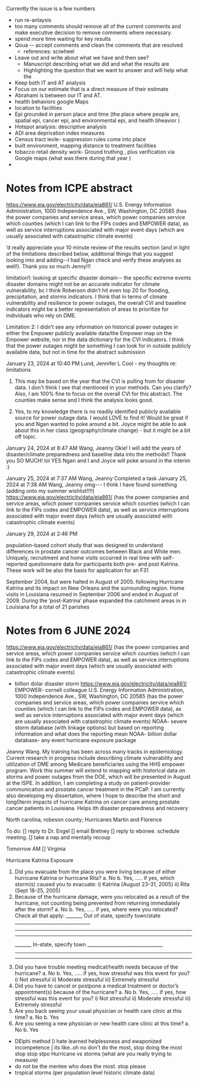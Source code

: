 Currently the issue is a few numbers
- run re-anlaysis
- too many comments should remove all of the current comments and make executive decision to remove comments where necessary.
- spend more time waiting for key results
- Qoua -- accept comments and clean the comments that are resolved
  - references: sciwheel
- Leave out and write about what we have and then see?
  - Manuscript describing what we did and what the results are
  - Highlighting the question that we want to answer and will help what the
- Keep both IT and AT analysis
- Focus on our estimate that is a direct measure of their estimate
- Abrahami is between our IT and AT.
- health behaviors google Maps
- location to facilities
- Epi grounded in person place and time (the place where people are, spatial epi, cancer epi, and environmental epi, and health bheavior )
- Hotspot analysis: descriptive analysis
- ADI area deprivation index measures
- Census tract levle- suppression rules come into place
- built environment, mapping distance to treatment facilities
- tobacco retail density work- Ground truthing , plus verification via Google maps (what was there during that year )
-
# Notes from ICPE abstract
https://www.eia.gov/electricity/data/eia861/
U.S. Energy Information Administration, 1000 Independence Ave., SW, Washington, DC 20585
(has the power companies and service areas, which power companies service which counties (which I can link to the FIPs codes and EMPOWER data), as well as service interruptions associated with major event days (which are usually associated with catastrophic climate events)



’d really appreciate your 10 minute review of the results section (and in light of the limitations described below, additional things that you suggest looking into and adding--I had Ngan check and verify these analyses as well!). Thank you so much Jenny!!!


limitation1: looking at specific disaster domain-- the specific extreme events disaster domains might not be an accurate indicator for climate vulnerability, bc I think Roberson didn’t hit even top 20 for flooding, precipitation, and storms indicators. I think that in terms of climate vulnerability and resilience to power outages, the overall CVI and baseline indicators might be a better representation of areas to prioritize for individuals who rely on DME.


Limitation 2: I didn’t see any information on historical power outages in either the Empower publicly available data/the Empower map on the Empower website, nor in the data dictionary for the CVI indicators. I think that the power outages might be something I can look for in outside publicly available data, but not in time for the abstract submission


January 23, 2024 at 10:40 PM
Lund, Jennifer L
Cool - my thoughts re: limitations


1. This may be based on the year that the CVI is pulling from for disaster data. I don't think I see that mentioned in your methods. Can you clarify? Also, I am 100% fine to focus on the overall CVI for this abstract. The counties make sense and I think the analysis looks good.


2. Yes, to my knowledge there is no readily identified publicly available source for power outage data. I would LOVE to find it! Would be great if you and Ngan wanted to poke around a bit. Joyce might be able to ask about this in her class (geography/climate change) - but it might be a bit off topic.

January 24, 2024 at 8:47 AM
Wang, Jeanny
Okie! I will add the years of disaster/climate preparedness and baseline data into the methods!! Thank you SO MUCH! lol YES Ngan and I and Joyce will poke around in the interim :)

January 25, 2024 at 7:37 AM
Wang, Jeanny
Completed a task
January 25, 2024 at 7:38 AM
Wang, Jeanny
omg--- I think I have found something (adding onto my summer wishlist!!!!) https://www.eia.gov/electricity/data/eia861/ (has the power companies and service areas, which power companies service which counties (which I can link to the FIPs codes and EMPOWER data), as well as service interruptions associated with major event days (which are usually associated with catastrophic climate events)

January 29, 2024 at 2:46 PM



population-based cohort study that was designed to understand differences in prostate cancer outcomes between Black and White men. Uniquely, recruitment and home visits occurred in real time with self-reported questionnaire data for participants both pre- and post Katrina.
These work will be also the basis for application for an F31

September 2004, but were halted in August of 2005. following Hurricane Katrina and its impact on New Orleans and the surrounding region.
Home visits in Louisiana resumed in September 2006 and ended in August of 2009. During the ‘post-Katrina’ phase expanded the catchment areas in in Louisiana for a total of 21 parishes


# Notes from 6 JUNE 2024

https://www.eia.gov/electricity/data/eia861/ (has the power companies and service areas, which power companies service which counties (which I can link to the FIPs codes and EMPOWER data), as well as service interruptions associated with major event days (which are usually associated with catastrophic climate events)
- billion dolar disaster storm
https://www.eia.gov/electricity/data/eia861/
EMPOWER- cornell colleague
U.S. Energy Information Administration, 1000 Independence Ave., SW, Washington, DC 20585
(has the power companies and service areas, which power companies service which counties (which I can link to the FIPs codes and EMPOWER data), as well as service interruptions associated with major event days (which are usually associated with catastrophic climate events)
NOAA- severe storm database (with linkage options) but based on reporting information and what does the reporting mean
NOAA- billion dollar database- any event
hurricane exposure package

Jeanny Wang. My training has been across many tracks in epidemiology. Current research in progress include describing climate vulnerability and utilization of DME among Medicare beneficiaries using the HHS empower program. Work this summer will extend to mapping with historical data on storms and power outages from the DOE, which will be presented in August at the ISPE.
In addition, I am completing a study on patient-provider communication and prostate cancer treatment in the PCaP. I am currently also developing my dissertation, where I hope to describe the short and long0term impacts of hurricane Katrina on cancer care among prostate cancer patients in Louisiana. Helps ith disaster preparedness and recovery

North carolina, robeson county; Hurricanes Martin and Florence

To do:
[] reply to Dr. Engel
[] email Bretney
[] reply to ebonee. schedule meeting.
[] take a nap and mentally recoup

Tomorrow AM
[] Virginia

Hurricane Katrina Exposure
1. Did you evacuate from the place you were living because of either hurricane Katrina or
hurricane Rita?
        a. No
        b. Yes, ….. if yes, which storm(s) caused you to evacuate:
        i) Katrina (August 23-31, 2005)
        ii) Rita (Sept 18-25, 2005)
2. Because of the hurricane damage, were you relocated as a result of the hurricane, not
counting being prevented from returning immediately after the storm?
    a. No
    b. Yes, ….. if yes, where were you relocated? Check all that apply:
    _______ Out of state, specify town/state ________________________________
    ________________________________
    ________________________________
    _______ In-state, specify town ________________________________
    ________________________________
    ________________________________
3. Did you have trouble meeting medical/health needs because of the hurricane?
        a. No
        b. Yes, ….. if yes, how stressful was this event for you?
        i) Not stressful
        ii) Moderate stressful
        iii) Extremely stressful
4. Did you have to cancel or postpone a medical treatment or doctor’s appointment(s) because
of the hurricane?
        a. No
        b. Yes, ….. if yes, how stressful was this event for you?
        i) Not stressful
        ii) Moderate stressful
        iii) Extremely stressful
5. Are you back seeing your usual physician or health care clinic at this time?
        a. No
        b. Yes
6. Are you seeing a new physician or new health care clinic at this time?
        a. No
        b. Yes

- DElphi method [i hate learned helplessness and ewaponized incompetence ]
its like..oh no don't do the most, stop doing the most stop stop stpo
Hurricane vs storms (what are you really trying to measure)
- do not be the mentee who does the most. stop please
- tropical storms (per population level historic climate data)